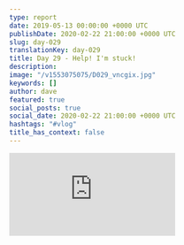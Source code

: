```yaml
---
type: report
date: 2019-05-13 00:00:00 +0000 UTC
publishDate: 2020-02-22 21:00:00 +0000 UTC
slug: day-029
translationKey: day-029
title: Day 29 - Help! I'm stuck!
description: 
image: "/v1553075075/D029_vncgix.jpg"
keywords: []
author: dave
featured: true
social_posts: true
social_date: 2020-02-22 21:00:00 +0000 UTC
hashtags: "#vlog"
title_has_context: false
---
```




<iframe src="https://www.youtube.com/embed/TYq1Pcgg3Ao" frameborder="0" allow="accelerometer; autoplay; encrypted-media; gyroscope; picture-in-picture" allowfullscreen></iframe>

